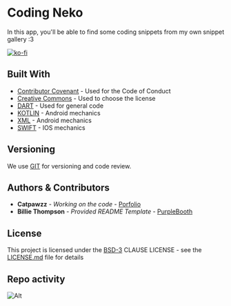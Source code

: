 # Coding Neko
In this app, you'll be able to find some coding snippets from my own snippet gallery :3

[![ko-fi](https://ko-fi.com/img/githubbutton_sm.svg)](https://ko-fi.com/N4N2FINT7)

## Built With

  - [Contributor Covenant](https://www.contributor-covenant.org/) - Used
    for the Code of Conduct
  - [Creative Commons](https://creativecommons.org/) - Used to choose
    the license
  - [DART](https://dart.dev/) - Used for general code
  - [KOTLIN](https://kotlinlang.org/) - Android mechanics
  - [XML](https://www.w3schools.com/xml/) - Android mechanics
  - [SWIFT](https://developer.apple.com/swift/) - IOS mechanics

## Versioning

We use [GIT](https://git-scm.com/) for versioning and code review.

## Authors & Contributors

  - **Catpawzz** - *Working on the code* - [Porfolio](https://french-femboi.eu)
  - **Billie Thompson** - *Provided README Template* - [PurpleBooth](https://github.com/PurpleBooth)

## License

This project is licensed under the [BSD-3](LICENSE)
CLAUSE LICENSE - see the [LICENSE.md](LICENSE) file for
details

## Repo activity

![Alt](https://repobeats.axiom.co/api/embed/94dcd440ea0a5efd0ab203ef6d6376a1bdae67f9.svg "Repobeats analytics image")
